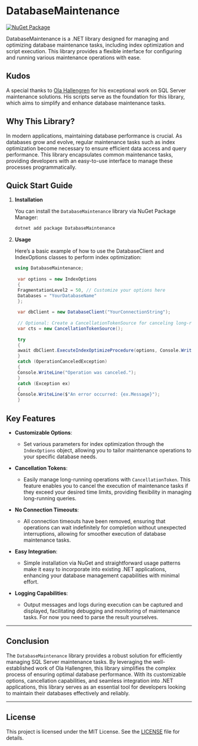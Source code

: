# DatabaseMaintenance

[![NuGet Package](https://img.shields.io/nuget/v/DatabaseMaintenance.svg)](https://www.nuget.org/packages/DatabaseMaintenance)

DatabaseMaintenance is a .NET library designed for managing and optimizing database maintenance tasks, including index optimization and script execution. This library provides a flexible interface for configuring and running various maintenance operations with ease.

## Kudos

A special thanks to [Ola Hallengren](https://ola.hallengren.com) for his exceptional work on SQL Server maintenance solutions. His scripts serve as the foundation for this library, which aims to simplify and enhance database maintenance tasks.

## Why This Library?

In modern applications, maintaining database performance is crucial. As databases grow and evolve, regular maintenance tasks such as index optimization become necessary to ensure efficient data access and query performance. This library encapsulates common maintenance tasks, providing developers with an easy-to-use interface to manage these processes programmatically.

## Quick Start Guide

1. **Installation**

   You can install the `DatabaseMaintenance` library via NuGet Package Manager:

   ```bash
   dotnet add package DatabaseMaintenance
    ```
   
2. **Usage**

   Here’s a basic example of how to use the DatabaseClient and IndexOptions classes to perform index optimization:

   ```csharp
   using DatabaseMaintenance;
    
    var options = new IndexOptions
    {
    FragmentationLevel2 = 50, // Customize your options here
    Databases = "YourDatabaseName"
    };
    
    var dbClient = new DatabaseClient("YourConnectionString");
    
    // Optional: Create a CancellationTokenSource for canceling long-running tasks
    var cts = new CancellationTokenSource();
    
    try
    {
    await dbClient.ExecuteIndexOptimizeProcedure(options, Console.WriteLine, cts.Token);
    }
    catch (OperationCanceledException)
    {
    Console.WriteLine("Operation was canceled.");
    }
    catch (Exception ex)
    {
    Console.WriteLine($"An error occurred: {ex.Message}");
    }
   ```

## Key Features

- **Customizable Options**:
    - Set various parameters for index optimization through the `IndexOptions` object, allowing you to tailor maintenance operations to your specific database needs.

- **Cancellation Tokens**:
    - Easily manage long-running operations with `CancellationToken`. This feature enables you to cancel the execution of maintenance tasks if they exceed your desired time limits, providing flexibility in managing long-running queries.

- **No Connection Timeouts**:
    - All connection timeouts have been removed, ensuring that operations can wait indefinitely for completion without unexpected interruptions, allowing for smoother execution of database maintenance tasks.

- **Easy Integration**:
    - Simple installation via NuGet and straightforward usage patterns make it easy to incorporate into existing .NET applications, enhancing your database management capabilities with minimal effort.

- **Logging Capabilities**:
    - Output messages and logs during execution can be captured and displayed, facilitating debugging and monitoring of maintenance tasks. For now you need to parse the result yourselves.

---

## Conclusion

The `DatabaseMaintenance` library provides a robust solution for efficiently managing SQL Server maintenance tasks. By leveraging the well-established work of Ola Hallengren, this library simplifies the complex process of ensuring optimal database performance. With its customizable options, cancellation capabilities, and seamless integration into .NET applications, this library serves as an essential tool for developers looking to maintain their databases effectively and reliably.

---

## License

This project is licensed under the MIT License. See the [LICENSE](LICENSE) file for details.
